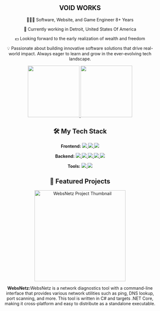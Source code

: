 <h2 align="center">VOID WORKS</h2>

<div align="center">

<p>🧑🏻‍💻 Software, Website, and Game Engineer 8+ Years</p>

<p>🏢 Currently working in Detroit, United States Of America</p>

<p>💵 Looking forward to the early realization of wealth and freedom</p>

<p>💡 Passionate about building innovative software solutions that drive real-world impact. Always eager to learn and grow in the ever-evolving tech landscape.</p>

</div>

<div align="center">

<a href="https://github.com/xptea">
<image src="https://readmestats.999857.xyz/api?username=xptea&include_all_commits=true&count_private=true&show_icons=true&theme=buefy" height="170px" />
</a>

<a href="https://github.com/xptea">
<image src="https://readmestats.999857.xyz/api/top-langs/?username=xptea&layout=compact" height="170px" />
</a>

</div>

<h2 align="center">🛠 My Tech Stack</h2>

<div align="center">
  <p><strong>Frontend:</strong> 
    <a href="https://reactjs.org/">
      <image src="https://img.shields.io/static/v1?label=React&message=Familiar&style=for-the-badge&labelColor=323330&logo=react&color=61DAFB" />
    </a> 
    <a href="https://www.javascript.com/">
      <image src="https://img.shields.io/static/v1?label=JavaScript&message=Proficient&style=for-the-badge&labelColor=323330&logo=javascript&color=F7DF1E" />
    </a> 
    <a href="https://www.typescriptlang.org/">
      <image src="https://img.shields.io/static/v1?label=TypeScript&message=Familiar&style=for-the-badge&labelColor=323330&logo=typescript&color=3178C6" />
    </a>
  </p>
  
  <p><strong>Backend:</strong> 
    <a href="https://nodejs.org/">
      <image src="https://img.shields.io/static/v1?label=Node.js&message=Proficient&style=for-the-badge&labelColor=323330&logo=node.js&color=339933" />
    </a> 
    <a href="https://expressjs.com/">
      <image src="https://img.shields.io/static/v1?label=Express&message=Proficient&style=for-the-badge&labelColor=323330&logo=express&color=000000" />
    </a> 
    <a href="https://docs.microsoft.com/en-us/dotnet/csharp/">
      <image src="https://img.shields.io/static/v1?label=C%23&message=Proficient&style=for-the-badge&labelColor=323330&logo=c-sharp&color=239120" />
    </a> 
    <a href="https://www.rust-lang.org/">
      <image src="https://img.shields.io/static/v1?label=Rust&message=Familiar&style=for-the-badge&labelColor=323330&logo=rust&color=FF0000" />
    </a>
    <a href="https://www.python.org/">
      <image src="https://img.shields.io/static/v1?label=Python&message=Familiar&style=for-the-badge&labelColor=323330&logo=python&color=3776AB" />
    </a>
  </p>
  
  <p><strong>Tools:</strong> 
    <a href="https://git-scm.com/">
      <image src="https://img.shields.io/static/v1?label=Git&message=Familiar&style=for-the-badge&labelColor=323330&logo=git&color=F05032" />
    </a> 
    <a href="https://www.docker.com/">
      <image src="https://img.shields.io/static/v1?label=Docker&message=Familiar&style=for-the-badge&labelColor=323330&logo=docker&color=2496ED" />
    </a> 
  </p>
</div>


<h2 align="center">🌟 Featured Projects</h2>

<div align="center">
  <a href="https://github.com/xptea/WebsNetz">
    <img src="https://media.discordapp.net/attachments/1163969762200653824/1279669940793639004/338005703-1acb3cc9-ba6e-44bf-8d3c-67991d11db77.png?ex=66d54901&is=66d3f781&hm=44f2f008a7da2907b861fcfb4231874fdbfe758941674892e5569e7afc8ebc23&=&format=webp&quality=lossless" alt="WebsNetz Project Thumbnail" height="300px" />
  </a>
  <p><strong>WebsNetz:</strong>WebsNetz is a network diagnostics tool with a command-line interface that provides various network utilities such as ping, DNS lookup, port scanning, and more. This tool is written in C# and targets .NET Core, making it cross-platform and easy to distribute as a standalone executable.</p>
</div>
